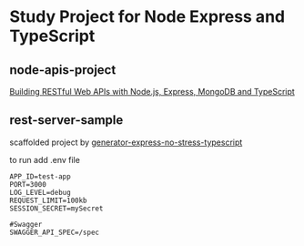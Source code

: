 Study Project for Node Express and TypeScript
===============================================

## node-apis-project

[Building RESTful Web APIs with Node.js, Express, MongoDB and TypeScript](https://itnext.io/building-restful-web-apis-with-node-js-express-mongodb-and-typescript-part-1-2-195bdaf129cf)

## rest-server-sample
scaffolded project by  [generator-express-no-stress-typescript](https://www.npmjs.com/package/generator-express-no-stress-typescript)

to run add .env file

```
APP_ID=test-app
PORT=3000
LOG_LEVEL=debug
REQUEST_LIMIT=100kb
SESSION_SECRET=mySecret

#Swagger
SWAGGER_API_SPEC=/spec
```

